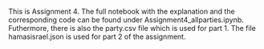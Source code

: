 This is Assignment 4. The full notebook with the explanation and the corresponding code can be found under Assignment4_allparties.ipynb. Futhermore, there is also the party.csv file which is used for part 1. The file hamasisrael.json is used for part 2 of the assignment. 
